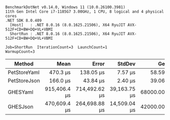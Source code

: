 ```

BenchmarkDotNet v0.14.0, Windows 11 (10.0.26100.3981)
11th Gen Intel Core i7-1185G7 3.00GHz, 1 CPU, 8 logical and 4 physical cores
.NET SDK 8.0.409
  [Host]   : .NET 8.0.16 (8.0.1625.21506), X64 RyuJIT AVX-512F+CD+BW+DQ+VL+VBMI
  ShortRun : .NET 8.0.16 (8.0.1625.21506), X64 RyuJIT AVX-512F+CD+BW+DQ+VL+VBMI

Job=ShortRun  IterationCount=3  LaunchCount=1  
WarmupCount=3  

```
| Method       | Mean         | Error         | StdDev       | Gen0       | Gen1       | Gen2      | Allocated    |
|------------- |-------------:|--------------:|-------------:|-----------:|-----------:|----------:|-------------:|
| PetStoreYaml |     470.3 μs |     138.05 μs |      7.57 μs |    58.5938 |    11.7188 |         - |    380.53 KB |
| PetStoreJson |     166.0 μs |      43.84 μs |      2.40 μs |    39.0625 |     8.7891 |         - |    242.67 KB |
| GHESYaml     | 915,406.4 μs | 714,492.62 μs | 39,163.75 μs | 68000.0000 | 22000.0000 | 4000.0000 | 395800.98 KB |
| GHESJson     | 470,609.4 μs | 264,698.88 μs | 14,509.04 μs | 42000.0000 | 15000.0000 | 3000.0000 | 257270.45 KB |
